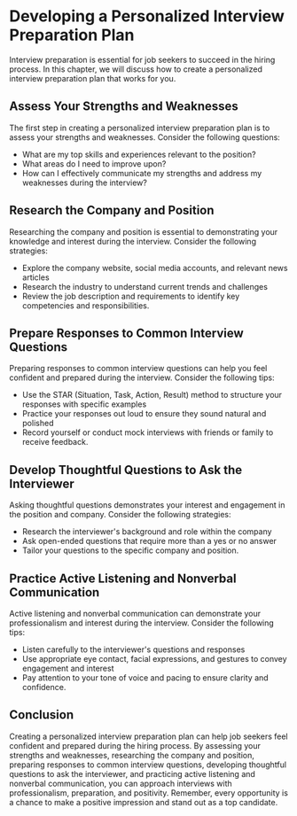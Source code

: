Developing a Personalized Interview Preparation Plan
==============================================================================================================

Interview preparation is essential for job seekers to succeed in the hiring process. In this chapter, we will discuss how to create a personalized interview preparation plan that works for you.

Assess Your Strengths and Weaknesses
------------------------------------

The first step in creating a personalized interview preparation plan is to assess your strengths and weaknesses. Consider the following questions:

* What are my top skills and experiences relevant to the position?
* What areas do I need to improve upon?
* How can I effectively communicate my strengths and address my weaknesses during the interview?

Research the Company and Position
---------------------------------

Researching the company and position is essential to demonstrating your knowledge and interest during the interview. Consider the following strategies:

* Explore the company website, social media accounts, and relevant news articles
* Research the industry to understand current trends and challenges
* Review the job description and requirements to identify key competencies and responsibilities.

Prepare Responses to Common Interview Questions
-----------------------------------------------

Preparing responses to common interview questions can help you feel confident and prepared during the interview. Consider the following tips:

* Use the STAR (Situation, Task, Action, Result) method to structure your responses with specific examples
* Practice your responses out loud to ensure they sound natural and polished
* Record yourself or conduct mock interviews with friends or family to receive feedback.

Develop Thoughtful Questions to Ask the Interviewer
---------------------------------------------------

Asking thoughtful questions demonstrates your interest and engagement in the position and company. Consider the following strategies:

* Research the interviewer's background and role within the company
* Ask open-ended questions that require more than a yes or no answer
* Tailor your questions to the specific company and position.

Practice Active Listening and Nonverbal Communication
-----------------------------------------------------

Active listening and nonverbal communication can demonstrate your professionalism and interest during the interview. Consider the following tips:

* Listen carefully to the interviewer's questions and responses
* Use appropriate eye contact, facial expressions, and gestures to convey engagement and interest
* Pay attention to your tone of voice and pacing to ensure clarity and confidence.

Conclusion
----------

Creating a personalized interview preparation plan can help job seekers feel confident and prepared during the hiring process. By assessing your strengths and weaknesses, researching the company and position, preparing responses to common interview questions, developing thoughtful questions to ask the interviewer, and practicing active listening and nonverbal communication, you can approach interviews with professionalism, preparation, and positivity. Remember, every opportunity is a chance to make a positive impression and stand out as a top candidate.
